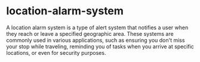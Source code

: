 # location-alarm-system
A location alarm system is a type of alert system that notifies a user when they reach or leave a specified geographic area. These systems are commonly used in various applications, such as ensuring you don't miss your stop while traveling, reminding you of tasks when you arrive at specific locations, or even for security purposes.
